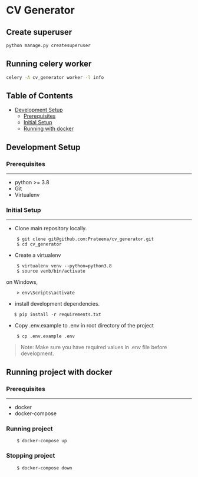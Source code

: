 # CV Generator
## Create superuser
```bash
python manage.py createsuperuser
```
## Running celery worker
```bash
celery -A cv_generator worker -l info
```

## Table of Contents
* [Development Setup](#development-setup)
    * [Prerequisites](#prerequisites)
    * [Initial Setup](#initial-setup)
    * [Running with docker](#running-project-with-docker)

## Development Setup

### Prerequisites
---------------------
- python >= 3.8
- Git
- Virtualenv

### Initial Setup
---------------------
- Clone main repository locally.
```
    $ git clone git@github.com:Prateena/cv_generator.git
    $ cd cv_generator
```

- Create a virtualenv
```
    $ virtualenv venv --python=python3.8
    $ source venb/bin/activate
```

on Windows,
```
    > env\Scripts\activate
```

- install development dependencies.
```
   $ pip install -r requirements.txt
```


- Copy .env.example to .env in root directory of the project
```
    $ cp .env.example .env
```
 > Note: Make sure you have required values in .env file before development.
## Running project with docker
### Prerequisites
---------------------
- docker
- docker-compose

### Running project
```
    $ docker-compose up
```

### Stopping project
```
    $ docker-compose down
```

&nbsp;
